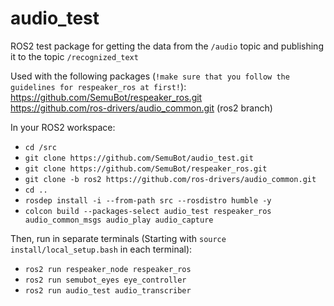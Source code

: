 # audio_test

ROS2 test package for getting the data from the `/audio` topic and publishing it to the topic `/recognized_text` <br/>

Used with the following packages (`!make sure that you follow the guidelines for respeaker_ros at first!`): <br/>
https://github.com/SemuBot/respeaker_ros.git <br/>
https://github.com/ros-drivers/audio_common.git (ros2 branch) <br/>

In your ROS2 workspace: <br/>

* `cd /src` 
* `git clone https://github.com/SemuBot/audio_test.git`
* `git clone https://github.com/SemuBot/respeaker_ros.git`
* `git clone -b ros2 https://github.com/ros-drivers/audio_common.git`
* `cd ..`
* `rosdep install -i --from-path src --rosdistro humble -y` 
* `colcon build --packages-select audio_test respeaker_ros audio_common_msgs audio_play audio_capture` <br/>

Then, run in separate terminals (Starting with `source install/local_setup.bash` in each terminal): <br/> 

* `ros2 run respeaker_node respeaker_ros` 
* `ros2 run semubot_eyes eye_controller` 
* `ros2 run audio_test audio_transcriber` <br/>


